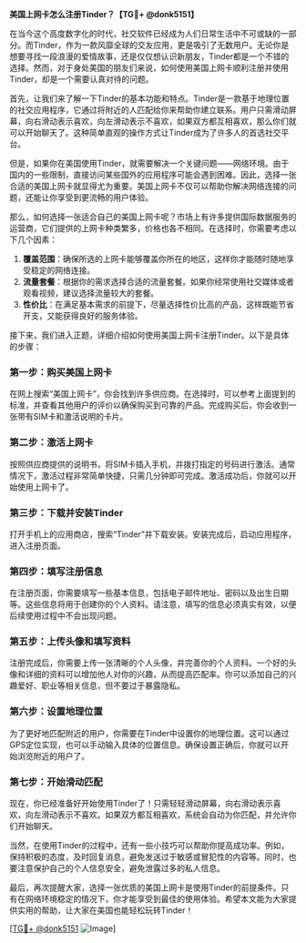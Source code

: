 **美国上网卡怎么注册Tinder？【TG💪+ @donk5151】**

在当今这个高度数字化的时代，社交软件已经成为人们日常生活中不可或缺的一部分。而Tinder，作为一款风靡全球的交友应用，更是吸引了无数用户。无论你是想要寻找一段浪漫的爱情故事，还是仅仅想认识新朋友，Tinder都是一个不错的选择。然而，对于身处美国的朋友们来说，如何使用美国上网卡顺利注册并使用Tinder，却是一个需要认真对待的问题。

首先，让我们来了解一下Tinder的基本功能和特点。Tinder是一款基于地理位置的社交应用程序，它通过将附近的人匹配给你来帮助你建立联系。用户只需滑动屏幕，向右滑动表示喜欢，向左滑动表示不喜欢，如果双方都互相喜欢，那么你们就可以开始聊天了。这种简单直观的操作方式让Tinder成为了许多人的首选社交平台。

但是，如果你在美国使用Tinder，就需要解决一个关键问题——网络环境。由于国内的一些限制，直接访问某些国外的应用程序可能会遇到困难。因此，选择一张合适的美国上网卡就显得尤为重要。美国上网卡不仅可以帮助你解决网络连接的问题，还能让你享受到更流畅的用户体验。

那么，如何选择一张适合自己的美国上网卡呢？市场上有许多提供国际数据服务的运营商，它们提供的上网卡种类繁多，价格也各不相同。在选择时，你需要考虑以下几个因素：

1. **覆盖范围**：确保所选的上网卡能够覆盖你所在的地区，这样你才能随时随地享受稳定的网络连接。
2. **流量套餐**：根据你的需求选择合适的流量套餐。如果你经常使用社交媒体或者观看视频，建议选择流量较大的套餐。
3. **性价比**：在满足基本需求的前提下，尽量选择性价比高的产品，这样既能节省开支，又能获得良好的服务体验。

接下来，我们进入正题，详细介绍如何使用美国上网卡注册Tinder。以下是具体的步骤：

### 第一步：购买美国上网卡

在网上搜索“美国上网卡”，你会找到许多供应商。在选择时，可以参考上面提到的标准，并查看其他用户的评价以确保购买到可靠的产品。完成购买后，你会收到一张带有SIM卡和激活说明的卡片。

### 第二步：激活上网卡

按照供应商提供的说明书，将SIM卡插入手机，并拨打指定的号码进行激活。通常情况下，激活过程非常简单快捷，只需几分钟即可完成。激活成功后，你就可以开始使用上网卡了。

### 第三步：下载并安装Tinder

打开手机上的应用商店，搜索“Tinder”并下载安装。安装完成后，启动应用程序，进入注册页面。

### 第四步：填写注册信息

在注册页面，你需要填写一些基本信息，包括电子邮件地址、密码以及出生日期等。这些信息将用于创建你的个人资料。请注意，填写的信息必须真实有效，以便后续使用过程中不会出现问题。

### 第五步：上传头像和填写资料

注册完成后，你需要上传一张清晰的个人头像，并完善你的个人资料。一个好的头像和详细的资料可以增加他人对你的兴趣，从而提高匹配率。你可以添加自己的兴趣爱好、职业等相关信息，但不要过于暴露隐私。

### 第六步：设置地理位置

为了更好地匹配附近的用户，你需要在Tinder中设置你的地理位置。这可以通过GPS定位实现，也可以手动输入具体的位置信息。确保设置正确后，你就可以开始浏览附近的用户了。

### 第七步：开始滑动匹配

现在，你已经准备好开始使用Tinder了！只需轻轻滑动屏幕，向右滑动表示喜欢，向左滑动表示不喜欢。如果双方都互相喜欢，系统会自动为你匹配，并允许你们开始聊天。

当然，在使用Tinder的过程中，还有一些小技巧可以帮助你提高成功率。例如，保持积极的态度，及时回复消息，避免发送过于敏感或冒犯性的内容等。同时，也要注意保护自己的个人信息安全，避免泄露过多的私人信息。

最后，再次提醒大家，选择一张优质的美国上网卡是使用Tinder的前提条件。只有在网络环境稳定的情况下，你才能享受到最佳的使用体验。希望本文能为大家提供实用的帮助，让大家在美国也能轻松玩转Tinder！

[[TG💪+ @donk5151](https://t.me/s/donk5151) ![Image](https://i.postimg.cc/rwNCRYN7/Snipaste-2025-04-30-17-27-05.png)]